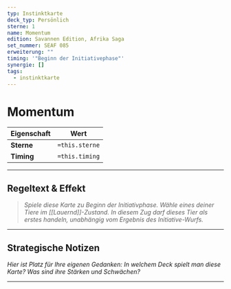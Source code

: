 ```yaml
---
typ: Instinktkarte
deck_typ: Persönlich
sterne: 1
name: Momentum
edition: Savannen Edition, Afrika Saga
set_nummer: SEAF 085
erweiterung: ""
timing: '"Beginn der Initiativephase"'
synergie: []
tags:
  - instinktkarte
---
```


# Momentum

| Eigenschaft | Wert |
|---|---|
| **Sterne** | `=this.sterne` |
| **Timing** | `=this.timing` |

---
## Regeltext & Effekt

> *Spiele diese Karte zu Beginn der Initiativphase. Wähle eines deiner Tiere im [[Lauernd]]-Zustand. In diesem Zug darf dieses Tier als erstes handeln, unabhängig vom Ergebnis des Initiative-Wurfs.*

---
## Strategische Notizen

*Hier ist Platz für Ihre eigenen Gedanken: In welchem Deck spielt man diese Karte? Was sind ihre Stärken und Schwächen?*

---
